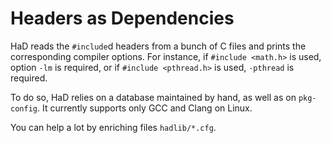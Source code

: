 # Headers as Dependencies

HaD reads the `#include`d headers from a bunch of C files and prints the corresponding compiler options. For instance, if `#include <math.h>` is used, option `-lm` is required, or if `#include <pthread.h>` is used, `-pthread` is required.

To do so, HaD relies on a database maintained by hand, as well as on `pkg-config`. It currently supports only GCC and Clang on Linux.

You can help a lot by enriching files `hadlib/*.cfg`.
